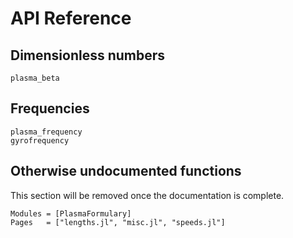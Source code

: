 # API Reference

## Dimensionless numbers
```@docs
plasma_beta
```

## Frequencies

```@docs
plasma_frequency
gyrofrequency
```

## Otherwise undocumented functions
This section will be removed once the documentation is complete.
```@autodocs
Modules = [PlasmaFormulary]
Pages   = ["lengths.jl", "misc.jl", "speeds.jl"]
```
